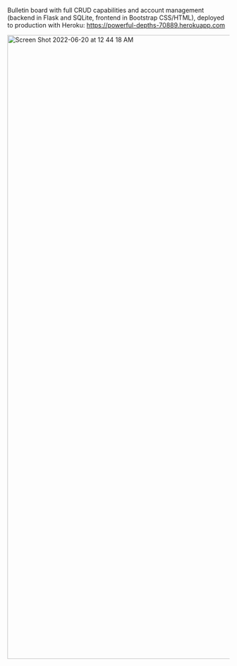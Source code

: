Bulletin board with full CRUD capabilities and account management (backend in Flask and SQLite, frontend in Bootstrap CSS/HTML), deployed to production with Heroku: https://powerful-depths-70889.herokuapp.com

<img width="1415" alt="Screen Shot 2022-06-20 at 12 44 18 AM" src="https://user-images.githubusercontent.com/83895508/174552954-e13aacb8-2da6-4afa-816b-169b6190fffe.png">
